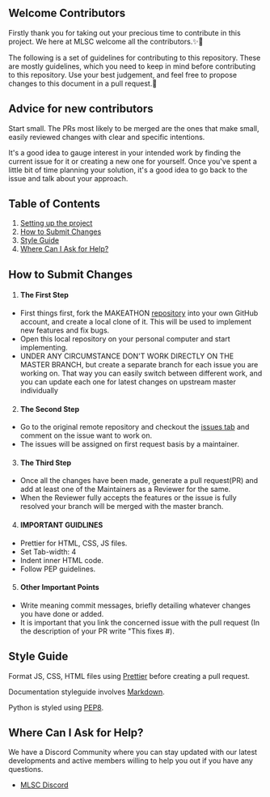 ## Welcome Contributors

Firstly thank you for taking out your precious time to contribute in this project.
We here at MLSC welcome all the contributors.✨🎉

The following is a set of guidelines for contributing to this repository. These are mostly guidelines, which you need to keep in mind before contributing to this repository. Use your best judgement, and feel free to propose changes to this document in a pull request.🤝

## Advice for new contributors

Start small. The PRs most likely to be merged are the ones that make small, easily reviewed changes with clear and specific intentions.

It's a good idea to gauge interest in your intended work by finding the current issue for it or creating a new one for yourself. Once you've spent a little bit of time planning your solution, it's a good idea to go back to the issue and talk about your approach.

## Table of Contents

1. [Setting up the project](#how-to-set-up-the-project)
2. [How to Submit Changes](#how-to-submit-changes)
3. [Style Guide](#style-guide)
4. [Where Can I Ask for Help?](#where-can-i-ask-for-help)

## How to Submit Changes

1. #### The First Step

- First things first, fork the MAKEATHON [repository](https://github.com/MicrosoftStudentChapter/Makeathon-4.0) into your own GitHub account, and create a local clone of it. This will be used to implement new features and fix bugs.
- Open this local repository on your personal computer and start implementing.
- UNDER ANY CIRCUMSTANCE DON'T WORK DIRECTLY ON THE MASTER BRANCH, but create a separate branch for each issue you are working on. That way you can easily switch between different work, and you can update each one for latest changes on upstream master individually

2. #### The Second Step

- Go to the original remote repository and checkout the [issues tab](https://github.com/MicrosoftStudentChapter/Makeathon-4.0/issues) and comment on the issue want to work on.
- The issues will be assigned on first request basis by a maintainer.

3. #### The Third Step

- Once all the changes have been made, generate a pull request(PR) and add at least one of the Maintainers as a Reviewer for the same.
- When the Reviewer fully accepts the features or the issue is fully resolved your branch will be merged with the master branch.

4. #### IMPORTANT GUIDLINES

- Prettier for HTML, CSS, JS files.
- Set Tab-width: 4
- Indent inner HTML code.
- Follow PEP guidelines.

5. #### Other Important Points

- Write meaning commit messages, briefly detailing whatever changes you have done or added.
- It is important that you link the concerned issue with the pull request (In the description of your PR write "This fixes #).

## Style Guide

Format JS, CSS, HTML files using [Prettier](https://prettier.io) before creating a pull request.

Documentation styleguide involves [Markdown](https://daringfireball.net/projects/markdown/).

Python is styled using [PEP8](https://www.python.org/dev/peps/pep-0008/).

## Where Can I Ask for Help?

We have a Discord Community where you can stay updated with our latest developments and active members willing to help you out if you have any questions.

- [MLSC Discord](https://discord.gg/CpAPtDC)

